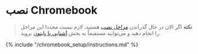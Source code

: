 # نصب Chromebook

> **نکته** اگر الان در حال گذراندن [مراحل نصب](../installation/README.md) هستید، لازم نیست مجددا این مراحل را انجام دهید و می‌توانید مستقیماً به بخش [آشنایی با پایتون](../python_introduction/README.md) بروید.

{% include "/chromebook_setup/instructions.md" %}